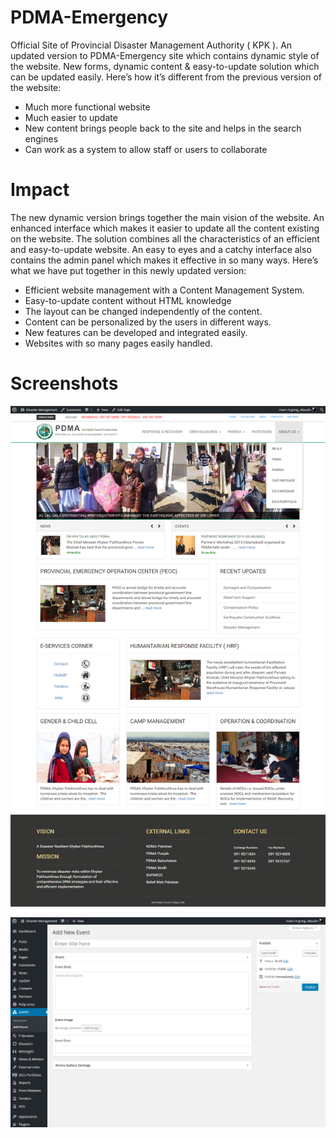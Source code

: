 # PDMA-Emergency
Official Site of Provincial Disaster Management Authority ( KPK ).
An updated version to PDMA-Emergency site which contains dynamic style of the website. New forms, dynamic content & easy-to-update solution which can be updated easily. Here’s how it’s different from the previous version of the website:

* Much more functional website
* Much easier to update
* New content brings people back to the site and helps in the search engines
* Can work as a system to allow staff or users to collaborate

# Impact

The new dynamic version brings together the main vision of the website. An enhanced interface which makes it easier to update all the content existing on the website. The solution combines all the characteristics of an efficient and easy-to-update website. An easy to eyes and a catchy interface also contains the admin panel which makes it effective in so many ways.
Here’s what we have put together in this newly updated version:

* Efficient website management with a Content Management System.
* Easy-to-update content without HTML knowledge
* The layout can be changed independently of the content.
* Content can be personalized by the users in different ways.
* New features can be developed and integrated easily.
* Websites with so many pages easily handled.

# Screenshots

![Screenshot of Website's Front End](https://github.com/codeforpakistan/PDMA-Emergency/blob/master/screenshot.png?raw=true)

![Screenshot of Admin Panel](https://github.com/codeforpakistan/PDMA-Emergency/blob/master/admin%20panel's%20screenshot.png?raw=true)
